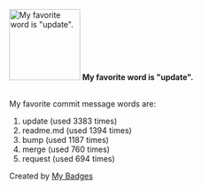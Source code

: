 <img src="https://my-badges.github.io/my-badges/favorite-word.png" alt="My favorite word is &quot;update&quot;." title="My favorite word is &quot;update&quot;." width="128">
<strong>My favorite word is &quot;update&quot;.</strong>
<br><br>

My favorite commit message words are:

1. update (used 3383 times)
2. readme.md (used 1394 times)
3. bump (used 1187 times)
4. merge (used 760 times)
5. request (used 694 times)


Created by <a href="https://github.com/my-badges/my-badges">My Badges</a>